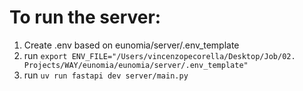 # To run the server:
1. Create .env based on eunomia/server/.env_template
2. run `export ENV_FILE="/Users/vincenzopecorella/Desktop/Job/02. Projects/WAY/eunomia/eunomia/server/.env_template"`
3. run `uv run fastapi dev server/main.py`
